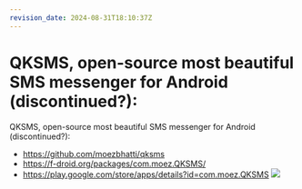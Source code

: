 ```yaml
---
revision_date: 2024-08-31T18:10:37Z
---
```

# QKSMS, open-source most beautiful SMS messenger for Android (discontinued?):
QKSMS, open-source most beautiful SMS messenger for Android (discontinued?):
* https://github.com/moezbhatti/qksms
* https://f-droid.org/packages/com.moez.QKSMS/
* https://play.google.com/store/apps/details?id=com.moez.QKSMS
![](https://user-images.githubusercontent.com/4358785/39079306-a5a409b6-44e5-11e8-8589-b4acd63b636e.jpg)